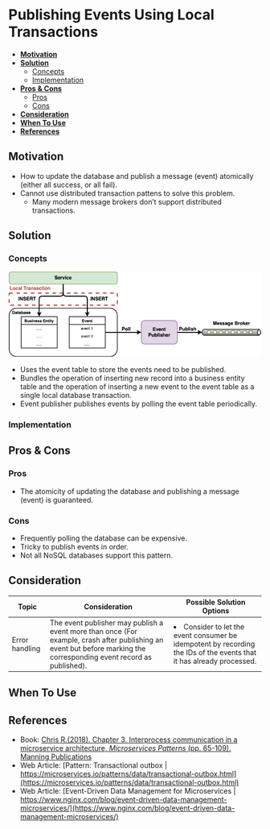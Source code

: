 # Publishing Events Using Local Transactions

- [**Motivation**](#motivation)
- [**Solution**](#solution)
   - [Concepts](#concepts)
   - [Implementation](#implementation)
- [**Pros & Cons**](#pros--cons)
   - [Pros](#pros)
   - [Cons](#cons)
- [**Consideration**](#consideration)
- [**When To Use**](#when-to-use)
- [**References**](#references)

## Motivation
- How to update the database and publish a message (event) atomically (either all success, or all fail).
- Cannot use distributed transaction pattens to solve this problem.
   - Many modern message brokers don’t support distributed transactions.

## Solution
### Concepts
![](../../diagrams/png/publishing_events_using_local_transactions_small.png)
- Uses the event table to store the events need to be published.
- Bundles the operation of inserting new record into a business entity table and the operation of inserting a new event to the event table as a single local database transaction.
- Event publisher publishes events by polling the event table periodically.

### Implementation

## Pros & Cons
### Pros
- The atomicity of updating the database and publishing a message (event) is guaranteed.

### Cons
- Frequently polling the database can be expensive.
- Tricky to publish events in order.
- Not all NoSQL databases support this pattern.

## Consideration
| Topic | Consideration | Possible Solution Options |
|----|-----|-----|
| Error handling | The event publisher may publish a event more than once (For example, crash after publishing an event but before marking the corresponding event record as published). | <li>Consider to let the event consumer be idempotent by recording the IDs of the events that it has already processed. |

## When To Use

## References
- Book: [Chris R.(2018). Chapter 3. Interprocess communication in a microservice architecture, *Microservices Patterns* (pp. 65-109). Manning Publications](https://www.manning.com/books/microservices-patterns)
- Web Article: [Pattern: Transactional outbox | https://microservices.io/patterns/data/transactional-outbox.html](https://microservices.io/patterns/data/transactional-outbox.html)
- Web Article: [Event-Driven Data Management for Microservices | https://www.nginx.com/blog/event-driven-data-management-microservices/](https://www.nginx.com/blog/event-driven-data-management-microservices/)
